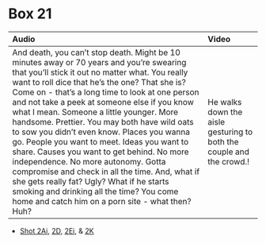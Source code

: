# Box 21

| Audio | Video |
|:---|:---|
| And death, you can’t stop death. Might be 10 minutes away or 70 years and you’re swearing that you’ll stick it out no matter what. You really want to roll dice that he’s the one? That she is? Come on - that’s a long time to look at one person and not take a peek at someone else if you know what I mean. Someone a little younger. More handsome. Prettier. You may both have wild oats to sow you didn’t even know. Places you wanna go. People you want to meet. Ideas you want to share. Causes you want to get behind. No more independence. No more autonomy. Gotta compromise and check in all the time. And, what if she gets really fat? Ugly? What if he starts smoking and drinking all the time? You come home and catch him on a porn site - what then? Huh? | He walks down the aisle gesturing to both the couple and the crowd.! |

* [Shot 2Ai](2Ai.md), [2D](2D.md), [2Ei](2Ei.md), & [2K](2K.md)